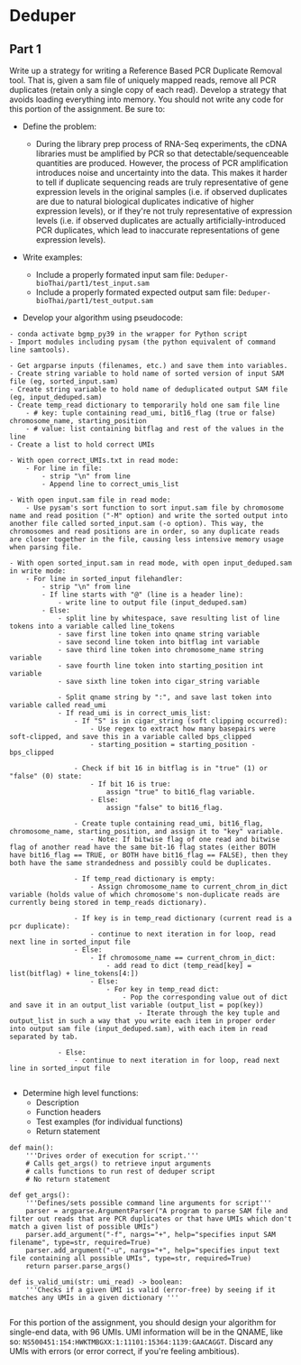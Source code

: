 # Deduper

## Part 1

Write up a strategy for writing a Reference Based PCR Duplicate Removal tool. That is, given a sam file of uniquely mapped reads, remove all PCR duplicates (retain only a single copy of each read). Develop a strategy that avoids loading everything into memory. You should not write any code for this portion of the assignment. Be sure to:

- Define the problem:
    - During the library prep process of RNA-Seq experiments, the cDNA libraries must be amplified by PCR so that detectable/sequenceable quantities are produced. However, the process of PCR amplification introduces noise and uncertainty into the data. This makes it harder to tell if duplicate sequencing reads are truly representative of gene expression levels in the original samples (i.e. if observed duplicates are due to natural biological duplicates indicative of higher expression levels), or if they're not truly representative of expression levels (i.e. if observed duplicates are  actually artificially-introduced PCR duplicates, which lead to inaccurate representations of gene expression levels).

- Write examples:
    - Include a properly formated input sam file: ```Deduper-bioThai/part1/test_input.sam```
    - Include a properly formated expected output sam file: ```Deduper-bioThai/part1/test_output.sam```

- Develop your algorithm using pseudocode:

```
- conda activate bgmp_py39 in the wrapper for Python script
- Import modules including pysam (the python equivalent of command line samtools).

- Get argparse inputs (filenames, etc.) and save them into variables.
- Create string variable to hold name of sorted version of input SAM file (eg, sorted_input.sam)
- Create string variable to hold name of deduplicated output SAM file (eg, input_deduped.sam)
- Create temp_read dictionary to temporarily hold one sam file line
    - # key: tuple containing read_umi, bit16_flag (true or false) chromosome_name, starting_position
    - # value: list containing bitflag and rest of the values in the line
- Create a list to hold correct UMIs

- With open correct_UMIs.txt in read mode:
    - For line in file:
        - strip "\n" from line
        - Append line to correct_umis_list

- With open input.sam file in read mode:
    - Use pysam's sort function to sort input.sam file by chromosome name and read position ("-M" option) and write the sorted output into another file called sorted_input.sam (-o option). This way, the chromosomes and read positions are in order, so any duplicate reads are closer together in the file, causing less intensive memory usage when parsing file.

- With open sorted_input.sam in read mode, with open input_deduped.sam in write mode:
    - For line in sorted_input filehandler:
        - strip "\n" from line
        - If line starts with "@" (line is a header line):
            - write line to output file (input_deduped.sam)
        - Else:  
            - split line by whitespace, save resulting list of line tokens into a variable called line_tokens 
            - save first line token into qname string variable
            - save second line token into bitflag int variable
            - save third line token into chromosome_name string variable
            - save fourth line token into starting_position int variable
            - save sixth line token into cigar_string variable

            - Split qname string by ":", and save last token into variable called read_umi
            - If read_umi is in correct_umis_list:
                - If "S" is in cigar_string (soft clipping occurred):
                    - Use regex to extract how many basepairs were soft-clipped, and save this in a variable called bps_clipped
                    - starting_position = starting_position - bps_clipped
                
                - Check if bit 16 in bitflag is in "true" (1) or "false" (0) state:
                    - If bit 16 is true:
                        assign "true" to bit16_flag variable.
                    - Else:
                        assign "false" to bit16_flag.

                - Create tuple containing read_umi, bit16_flag, chromosome_name, starting_position, and assign it to "key" variable. 
                    - Note: If bitwise flag of one read and bitwise flag of another read have the same bit-16 flag states (either BOTH have bit16_flag == TRUE, or BOTH have bit16_flag == FALSE), then they both have the same strandedness and possibly could be duplicates.

                - If temp_read dictionary is empty:
                    - Assign chromosome_name to current_chrom_in_dict variable (holds value of which chromosome's non-duplicate reads are currently being stored in temp_reads dictionary).

                - If key is in temp_read dictionary (current read is a pcr duplicate):
                    - continue to next iteration in for loop, read next line in sorted_input file
                - Else:
                    - If chromosome_name == current_chrom_in_dict:
                        - add read to dict (temp_read[key] = list(bitflag) + line_tokens[4:])
                    - Else: 
                        - For key in temp_read dict:
                            - Pop the corresponding value out of dict and save it in an output_list variable (output_list = pop(key))
                                - Iterate through the key tuple and output_list in such a way that you write each item in proper order into output sam file (input_deduped.sam), with each item in read separated by tab.
                          
            - Else:
                - continue to next iteration in for loop, read next line in sorted_input file
            
```


- Determine high level functions:
    - Description
    - Function headers
    - Test examples (for individual functions)
    - Return statement
    
```
def main():
    '''Drives order of execution for script.'''
    # Calls get_args() to retrieve input arguments
    # calls functions to run rest of deduper script
    # No return statement

def get_args():
    '''Defines/sets possible command line arguments for script'''
    parser = argparse.ArgumentParser("A program to parse SAM file and filter out reads that are PCR duplicates or that have UMIs which don't match a given list of possible UMIs")
    parser.add_argument("-f", nargs="+", help="specifies input SAM filename", type=str, required=True)
    parser.add_argument("-u", nargs="+", help="specifies input text file containing all possible UMIs", type=str, required=True)
    return parser.parse_args()

def is_valid_umi(str: umi_read) -> boolean:
    '''Checks if a given UMI is valid (error-free) by seeing if it matches any UMIs in a given dictionary '''


```

For this portion of the assignment, you should design your algorithm for single-end data, with 96 UMIs. UMI information will be in the QNAME, like so: ```NS500451:154:HWKTMBGXX:1:11101:15364:1139:GAACAGGT```. Discard any UMIs with errors (or error correct, if you're feeling ambitious).